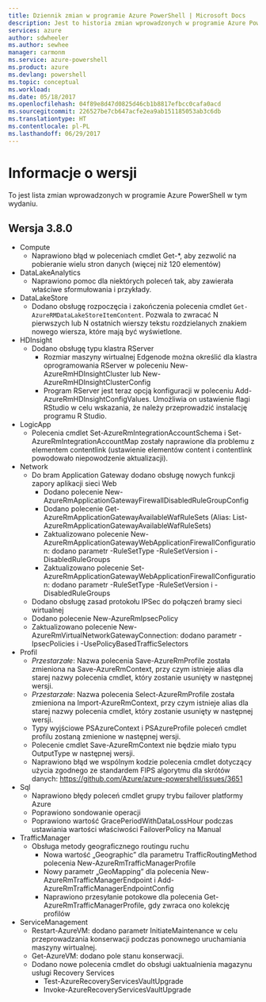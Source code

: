 ```yaml
---
title: Dziennik zmian w programie Azure PowerShell | Microsoft Docs
description: Jest to historia zmian wprowadzonych w programie Azure PowerShell w jego najnowszej wersji.
services: azure
author: sdwheeler
ms.author: sewhee
manager: carmonm
ms.service: azure-powershell
ms.product: azure
ms.devlang: powershell
ms.topic: conceptual
ms.workload: 
ms.date: 05/18/2017
ms.openlocfilehash: 04f89e8d47d0825d46cb1b8817efbcc0cafa0acd
ms.sourcegitcommit: 226527be7cb647acfe2ea9ab151185053ab3c6db
ms.translationtype: HT
ms.contentlocale: pl-PL
ms.lasthandoff: 06/29/2017
---
```

# <a name="release-notes"></a>Informacje o wersji

To jest lista zmian wprowadzonych w programie Azure PowerShell w tym wydaniu.

## <a name="version-380"></a>Wersja 3.8.0
* Compute
  - Naprawiono błąd w poleceniach cmdlet Get-*, aby zezwolić na pobieranie wielu stron danych (więcej niż 120 elementów)
* DataLakeAnalytics
  - Naprawiono pomoc dla niektórych poleceń tak, aby zawierała właściwe sformułowania i przykłady.
* DataLakeStore
  - Dodano obsługę rozpoczęcia i zakończenia polecenia cmdlet `Get-AzureRMDataLakeStoreItemContent`. Pozwala to zwracać N pierwszych lub N ostatnich wierszy tekstu rozdzielanych znakiem nowego wiersza, które mają być wyświetlone.
* HDInsight
  - Dodano obsługę typu klastra RServer
    + Rozmiar maszyny wirtualnej Edgenode można określić dla klastra oprogramowania RServer w poleceniu New-AzureRmHDInsightCluster lub New-AzureRmHDInsightClusterConfig
    + Program RServer jest teraz opcją konfiguracji w poleceniu Add-AzureRmHDInsightConfigValues. Umożliwia on ustawienie flagi RStudio w celu wskazania, że należy przeprowadzić instalację programu R Studio.
* LogicApp
  - Polecenia cmdlet Set-AzureRmIntegrationAccountSchema i Set-AzureRmIntegrationAccountMap zostały naprawione dla problemu z elementem contentlink (ustawienie elementów content i contentlink powodowało niepowodzenie aktualizacji).
* Network
  - Do bram Application Gateway dodano obsługę nowych funkcji zapory aplikacji sieci Web
    + Dodano polecenie New-AzureRmApplicationGatewayFirewallDisabledRuleGroupConfig
    + Dodano polecenie Get-AzureRmApplicationGatewayAvailableWafRuleSets (Alias: List-AzureRmApplicationGatewayAvailableWafRuleSets)
    + Zaktualizowano polecenie New-AzureRmApplicationGatewayWebApplicationFirewallConfiguration: dodano parametr -RuleSetType -RuleSetVersion i -DisabledRuleGroups
    + Zaktualizowano polecenie Set-AzureRmApplicationGatewayWebApplicationFirewallConfiguration: dodano parametr -RuleSetType -RuleSetVersion i -DisabledRuleGroups
  - Dodano obsługę zasad protokołu IPSec do połączeń bramy sieci wirtualnej
  - Dodano polecenie New-AzureRmIpsecPolicy
  - Zaktualizowano polecenie New-AzureRmVirtualNetworkGatewayConnection: dodano parametr -IpsecPolicies i -UsePolicyBasedTrafficSelectors
* Profil
  - *Przestarzałe*: Nazwa polecenia Save-AzureRmProfile została zmieniona na Save-AzureRmContext, przy czym istnieje alias dla starej nazwy polecenia cmdlet, który zostanie usunięty w następnej wersji.
  - *Przestarzałe*: Nazwa polecenia Select-AzureRmProfile została zmieniona na Import-AzureRmContext, przy czym istnieje alias dla starej nazwy polecenia cmdlet, który zostanie usunięty w następnej wersji.
  - Typy wyjściowe PSAzureContext i PSAzureProfile poleceń cmdlet profilu zostaną zmienione w następnej wersji.
  - Polecenie cmdlet Save-AzureRmContext nie będzie miało typu OutputType w następnej wersji.
  - Naprawiono błąd we wspólnym kodzie polecenia cmdlet dotyczący użycia zgodnego ze standardem FIPS algorytmu dla skrótów danych: https://github.com/Azure/azure-powershell/issues/3651
* Sql
  - Naprawiono błędy poleceń cmdlet grupy trybu failover platformy Azure
  - Poprawiono sondowanie operacji
  - Poprawiono wartość GracePeriodWithDataLossHour podczas ustawiania wartości właściwości FailoverPolicy na Manual
* TrafficManager
  - Obsługa metody geograficznego routingu ruchu
    + Nowa wartość „Geographic” dla parametru TrafficRoutingMethod polecenia New-AzureRmTrafficManagerProfile
    + Nowy parametr „GeoMapping” dla polecenia New-AzureRmTrafficManagerEndpoint i Add-AzureRmTrafficManagerEndpointConfig
    + Naprawiono przesyłanie potokowe dla polecenia Get-AzureRmTrafficManagerProfile, gdy zwraca ono kolekcję profilów
* ServiceManagement
  - Restart-AzureVM: dodano parametr InitiateMaintenance w celu przeprowadzania konserwacji podczas ponownego uruchamiania maszyny wirtualnej.
  - Get-AzureVM: dodano pole stanu konserwacji.
  - Dodano nowe polecenia cmdlet do obsługi uaktualnienia magazynu usługi Recovery Services
    + Test-AzureRecoveryServicesVaultUpgrade
    + Invoke-AzureRecoveryServicesVaultUpgrade
